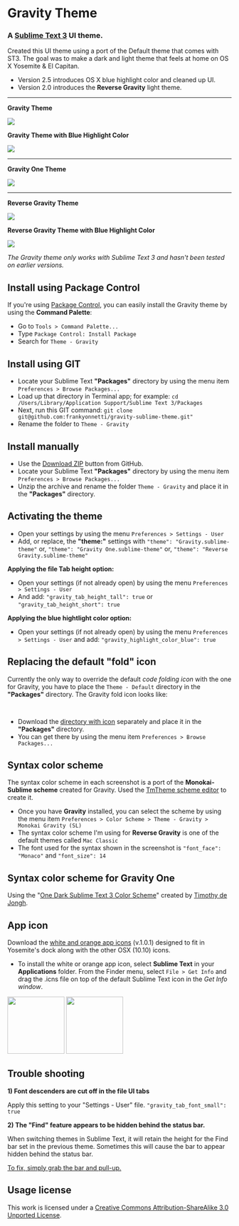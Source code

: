 # Gravity Theme

### A [Sublime Text 3](http://www.sublimetext.com/3) UI theme.

Created this UI theme using a port of the Default theme that comes with ST3. The goal was to make a dark and light theme that feels at home on OS X Yosemite & El Capitan.

* Version 2.5 introduces OS X blue highlight color and cleaned up UI.
* Version 2.0 introduces the **Reverse Gravity** light theme.

---

**Gravity Theme**

<img src="https://s3.amazonaws.com/yonnetti-sublime/gravity/screen-shots/gravity_2.5.1.png">

**Gravity Theme with Blue Highlight Color**

<img src="https://s3.amazonaws.com/yonnetti-sublime/gravity/screen-shots/gravity_blue_2.5.1.png">

---

**Gravity One Theme**

<img src="https://s3.amazonaws.com/yonnetti-sublime/gravity/screen-shots/gravity_one_3.0.png">

---

**Reverse Gravity Theme**

<img src="https://s3.amazonaws.com/yonnetti-sublime/gravity/screen-shots/reverse_gravity_2.5.1.png">

**Reverse Gravity Theme with Blue Highlight Color**

<img src="https://s3.amazonaws.com/yonnetti-sublime/gravity/screen-shots/reverse_gravity_blue_2.5.1.png">


_The Gravity theme only works with Sublime Text 3 and hasn't been tested on earlier versions._

## Install using Package Control

If you're using [Package Control](https://sublime.wbond.net), you can easily install the Gravity theme by using the **Command Palette**:

* Go to `Tools > Command Palette...`
* Type `Package Control: Install Package`
* Search for `Theme - Gravity`


## Install using GIT

* Locate your Sublime Text **"Packages"** directory by using the menu item `Preferences > Browse Packages...`
* Load up that directory in Terminal app; for example: `cd /Users/Library/Application Support/Sublime Text 3/Packages`
* Next, run this GIT command: `git clone git@github.com:frankyonnetti/gravity-sublime-theme.git"`
* Rename the folder to `Theme - Gravity`


## Install manually

* Use the [Download ZIP](https://github.com/frankyonnetti/gravity-sublime-theme/archive/master.zip) button from GitHub.
* Locate your Sublime Text **"Packages"** directory by using the menu item `Preferences > Browse Packages...`
* Unzip the archive and rename the folder `Theme - Gravity` and place it in the **"Packages"** directory.


## Activating the theme

* Open your settings by using the menu `Preferences > Settings - User`
* Add, or replace, the **"theme:"** settings with
`"theme": "Gravity.sublime-theme"` or,
`"theme": "Gravity One.sublime-theme"` or,
`"theme": "Reverse Gravity.sublime-theme"`


**Applying the file Tab height option:**

* Open your settings (if not already open) by using the menu `Preferences > Settings - User`
* And add:
`"gravity_tab_height_tall": true` or `"gravity_tab_height_short": true`

**Applying the blue hightlight color option:**

* Open your settings (if not already open) by using the menu `Preferences > Settings - User` and add:
`"gravity_highlight_color_blue": true`

## Replacing the default "fold" icon

Currently the only way to override the default *code folding icon* with the one for Gravity, you have to place the `Theme - Default` directory in the **"Packages"** directory. The Gravity fold icon looks like:

<img src="https://s3.amazonaws.com/yonnetti-sublime/gravity/icons/fold%402x.png" width="16" height="16">

* Download the [directory with icon](http://bit.ly/2812iC5) separately and place it in the **"Packages"** directory.
* You can get there by using the menu item `Preferences > Browse Packages...`


## Syntax color scheme

The syntax color scheme in each screenshot is a port of the **Monokai-Sublime scheme** created for Gravity. Used the [TmTheme scheme editor](http://tmtheme-editor.herokuapp.com) to create it.

* Once you have **Gravity** installed, you can select the scheme by using the menu item `Preferences > Color Scheme > Theme - Gravity > Monokai Gravity (SL)`
* The syntax color scheme I'm using for **Reverse Gravity** is one of the default themes called `Mac Classic`
* The font used for the syntax shown in the screenshot is `"font_face": "Monaco"` and `"font_size": 14`


## Syntax color scheme for Gravity One

Using the "[One Dark Sublime Text 3 Color Scheme](https://packagecontrol.io/packages/One%20Dark%20Color%20Scheme)" created by [Timothy de Jongh](https://github.com/IceTimux).


## App icon

Download the [white and orange app icons](http://bit.ly/1s1CbKG) (v.1.0.1) designed to fit in Yosemite's dock along with the other OSX (10.10) icons.

* To install the white or orange app icon, select **Sublime Text** in your **Applications** folder. From the Finder menu, select `File > Get Info` and drag the .icns file on top of the default Sublime Text icon in the *Get Info window*.

<img src="https://s3.amazonaws.com/yonnetti-sublime/gravity/icons/app-icon-white-101.png" width="128" height="128"> <img src="https://s3.amazonaws.com/yonnetti-sublime/gravity/icons/app-icon-orange-101.png" width="128" height="128">


## Trouble shooting

**1) Font descenders are cut off in the file UI tabs**

Apply this setting to your "Settings - User" file.
`"gravity_tab_font_small": true`

**2) The "Find" feature appears to be hidden behind the status bar.**

When switching themes in Sublime Text, it will retain the height for the Find bar set in the previous theme. Sometimes this will cause the bar to appear hidden behind the status bar.

[To fix, simply grab the bar and pull-up.](https://github.com/frankyonnetti/gravity-sublime-theme/wiki/Theme-Trouble-Shooting)


## Usage license

This work is licensed under a [Creative Commons Attribution-ShareAlike 3.0 Unported License](http://creativecommons.org/licenses/by-sa/3.0/).


